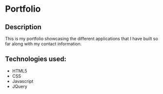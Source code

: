 # Portfolio

## Description

This is my portfolio showcasing the different applications that I have built so far along with my contact information.

## Technologies used:

* HTML5
* CSS
* Javascript
* JQuery


